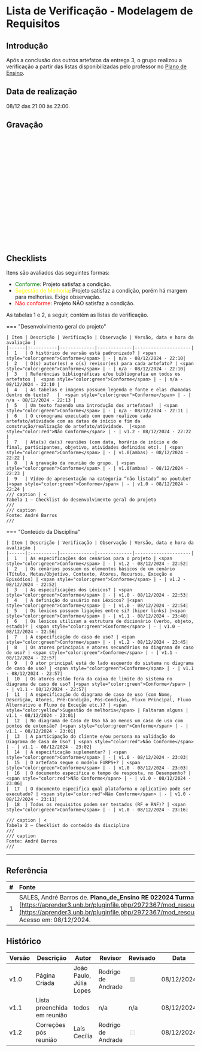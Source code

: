 # Lista de Verificação - Modelagem de Requisitos

## Introdução

Após a conclusão dos outros artefatos da entrega 3, o grupo realizou a verificação a partir das listas disponibilizadas pelo professor no [Plano de Ensino](https://aprender3.unb.br/pluginfile.php/2972367/mod_resource/content/52/Plano_de_Ensino%20RE%20022024%20Turma%2002%20v1.pdf).

## Data de realização

08/12 das 21:00 às 22:00.

## Gravação

<iframe width="500" height="285" src="" title="" frameborder="0" allow="accelerometer; autoplay; clipboard-write; encrypted-media; gyroscope; picture-in-picture; web-share" referrerpolicy="strict-origin-when-cross-origin" allowfullscreen></iframe>


## Checklists

Itens são avaliados das seguintes formas:

* <span style="color:green">Conforme</span>: Projeto satisfaz a condição.
* <span style="color:yellow">Sugestão de Melhoria</span>: Projeto satisfaz a condição, porém há margem para melhorias. Exige observação.
* <span style="color:red">Não conforme</span>: Projeto NÃO satisfaz a condição.
  

As tabelas 1 e 2, a seguir, contém as listas de verificação.

=== "Desenvolvimento geral do projeto"

    | Item | Descrição | Verificação | Observação | Versão, data e hora da avaliação |
    |------|:----------|-------------|-------------|---------------------|
    |  1   | O histórico de versão está padronizado? | <span style="color:green">Conforme</span> | - | n/a - 08/12/2024 - 22:10|
    |  2   | O(s) autor(es) e o(s) revisor(es) para cada artefato? | <span style="color:green">Conforme</span> | - | n/a - 08/12/2024 - 22:10|
    |  3   | Referências bibliográficas e/ou bibliografia em todos os artefatos |  <span style="color:green">Conforme</span> | - | n/a - 08/12/2024 - 22:10 |
    |  4   | As tabelas e imagens possuem legenda e fonte e elas chamadas dentro do texto?   |  <span style="color:green">Conforme</span> | - | n/a - 08/12/2024 - 22:13 |
    |  5   | Um texto fazendo uma introdução dos artefatos?  | <span style="color:green">Conforme</span> | - | n/a - 08/12/2024 - 22:11 |
    |  6   | O cronograma executado com quem realizou cada artefato/atividade com as datas de início e fim da construção/realização do artefato/atividade.  |<span style="color:red">Não Conforme</span> | - | v1.2 - 08/12/2024 - 22:22 |
    |  7   | Ata(s) da(s) reuniões (com data, horário de início e do final, participantes, objetivo, atividades definidas etc). | <span style="color:green">Conforme</span> | - | v1.0(ambas) - 08/12/2024 - 22:22 |
    |  8   | A gravação da reunião do grupo. | <span style="color:green">Conforme</span> | - | v1.0(ambas) - 08/12/2024 - 22:23 |
    |  9   | Vídeo de apresentação na categoria “não listado” no youtube? |<span style="color:green">Conforme</span> | - | v1.0 - 08/12/2024 - 22:24 |
    /// caption | <
    Tabela 1 — Checklist do desenvolvimento geral do projeto
    ///
    /// caption
    Fonte: André Barros
    ///

=== "Conteúdo da Disciplina"

    | Item | Descrição | Verificação | Observação | Versão, data e hora da avaliação |
    |------|:----------|-------------|-------------|---------------------|
    |  1   | As especificações dos cenários para o projeto | <span style="color:green">Conforme</span> | - | v1.2 - 08/12/2024 - 22:52|
    |  2   | Os cenários possuem os elementos básicos de um cenário (Título, Metas/Objetivo, Contexto, Atores, Recursos, Exceção e Episódios) | <span style="color:green">Conforme</span> | - | v1.2 - 08/12/2024 - 22:52|
    |  3   | As especificações dos Léxicos? | <span style="color:green">Conforme</span> | - | v1.0 - 08/12/2024 - 22:53|
    |  4   | A definição do usuário nos Léxicos? |<span style="color:green">Conforme</span> | - | v1.0 - 08/12/2024 - 22:54|
    |  5   | Os léxicos possuem ligações entre si? (hiper links) |<span style="color:green">Conforme</span> | - | v1.1 - 08/12/2024 - 23:40|
    |  6   | Os léxicos utilizam a estrutura de dicionário (verbo, objeto, estado)? | <span style="color:green">Conforme</span> | - | v1.0 - 08/12/2024 - 22:56|
    |  7   | A especificação do caso de uso? | <span style="color:green">Conforme</span> | - | v1.2 - 08/12/2024 - 23:45|
    |  8   | Os atores principais e atores secundários no diagrama de caso de uso? | <span style="color:green">Conforme</span> | - | v1.1 - 08/12/2024 - 22:57|
    |  9   | O ator principal está do lado esquerdo do sistema no diagrama de caso de uso? | <span style="color:green">Conforme</span> | - | v1.1 - 08/12/2024 - 22:57|
    |  10  | Os atores estão fora da caixa de limite do sistema no diagrama de caso de uso? |<span style="color:green">Conforme</span> | - | v1.1 - 08/12/2024 - 22:57|
    |  11  | A especificação do diagrama de caso de uso (com Nome, Descrição, Atores, Pré-Condição, Pós-Condição, Fluxo Principal, Fluxo Alternativo e Fluxo de Exceção etc.)? | <span style="color:yellow">Sugestão de melhoria</span> | Faltaram alguns | v1.1 - 08/12/2024 - 23:01|
    |  12  | No diagrama de Caso de Uso há ao menos um caso de uso com pontos de extensão? |<span style="color:green">Conforme</span> | - | v1.1 - 08/12/2024 - 23:01|
    |  13  | A participação do cliente e/ou persona na validação do Diagrama de Casa de Uso? | <span style="color:red">Não Conforme</span> | - | v1.1 - 08/12/2024 - 23:02|
    |  14  | A especificação suplementar? | <span style="color:green">Conforme</span> | - | v1.0 - 08/12/2024 - 23:03|
    |  15  | O artefato segue o modelo FURPS+? | <span style="color:green">Conforme</span> | - | v1.0 - 08/12/2024 - 23:03|
    |  16  | O documento especifica o tempo de resposta, no Desempenho? |<span style="color:red">Não Conforme</span> | - | v1.0 - 08/12/2024 - 23:06|
    |  17  | O documento especifica qual plataforma o aplicativo pode ser executado? | <span style="color:red">Não Conforme</span> | - | v1.0 - 08/12/2024 - 23:11|
    |  18  | Todos os requisitos podem ser testados (RF e RNF)? | <span style="color:green">Conforme</span> | - | v1.0 - 08/12/2024 - 23:16|
    
    /// caption | <
    Tabela 2 — Checklist do conteúdo da disciplina
    ///
    /// caption
    Fonte: André Barros
    ///

---

## Referência

| # | Fonte|
|---|:------|
| 1 | SALES, André Barros de. **Plano_de_Ensino RE 022024 Turma 02 v1**. UnB Gama (FCTE). Disponível em: [https://aprender3.unb.br/pluginfile.php/2972367/mod_resource/content/52/Plano_de_Ensino%20RE%20022024%20Turma%2002%20v1.pdf](https://aprender3.unb.br/pluginfile.php/2972367/mod_resource/content/52/Plano_de_Ensino%20RE%20022024%20Turma%2002%20v1.pdf). Acesso em: 08/12/2024. |

## Histórico

| Versão | Descrição                  | Autor                           | Revisor                  |                 Revisado          | Data       |
|--------|----------------------------|---------------------------------|--------------------------|-----------------------------------|------------|
| v1.0   | Página Criada              | João Paulo, Júlia Lopes |  Rodrigo de Andrade                        | <input type="checkbox" onclick="return false;" disabled checked/> | 08/12/2024 |
| v1.1   | Lista preenchida em reunião      | todos | n/a                   |n/a | 08/12/2024 |
| v1.2   | Correções pós reunião      | Laís Cecília |  Rodrigo de Andrade                        | <input type="checkbox" onclick="return false;" disabled /> | 08/12/2024 |